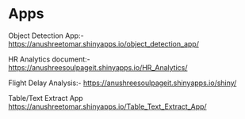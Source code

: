 # Apps
Object Detection App:-
https://anushreetomar.shinyapps.io/object_detection_app/

HR Analytics document:-
https://anushreesoulpageit.shinyapps.io/HR_Analytics/

Flight Delay Analysis:-
https://anushreesoulpageit.shinyapps.io/shiny/

Table/Text Extract App
https://anushreetomar.shinyapps.io/Table_Text_Extract_App/
